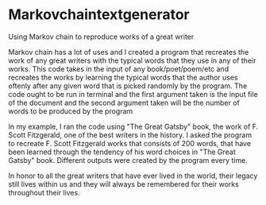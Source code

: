 # Markovchaintextgenerator
Using Markov chain to reproduce works of a great writer

Markov chain has a lot of uses and I created a program that recreates the work of any great writers with the typical words that they use in any of their works. This code takes in the input of any book/poet/poem/etc and recreates the works by learning the typical words that the author uses oftenly after any given word that is picked randomly by the program. The code ought to be run in terminal and the first argument taken is the input file of the document and the second argument taken will be the number of words to be produced by the program

In my example, I ran the code using "The Great Gatsby" book, the work of F. Scott Fitzgerald, one of the best writers in the history. I asked the program to recreate F. Scott Fitzgerald works that consists of 200 words, that have been learned through the tendency of his word choices in "The Great Gatsby" book. Different outputs were created by the program every time.

In honor to all the great writers that have ever lived in the world, their legacy still lives within us and they will always be remembered for their works throughout their lives.
